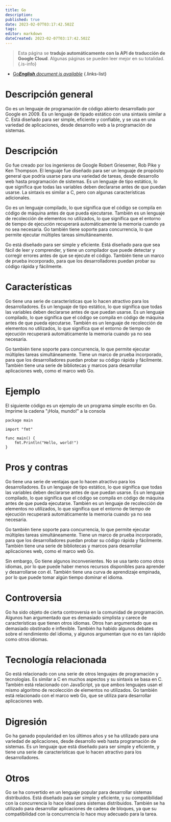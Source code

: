 ```yaml
---
title: Go
description: 
published: true
date: 2023-02-07T03:17:42.502Z
tags: 
editor: markdown
dateCreated: 2023-02-07T03:17:42.502Z
---
```


> Esta página se **tradujo automáticamente con la API de traducción de Google Cloud**.
Algunas páginas se pueden leer mejor en su totalidad.{.is-info}



- [Go***English** document is available*](/en/Knowledge-base/Dictionary/go)
{.links-list}


# Descripción general
Go es un lenguaje de programación de código abierto desarrollado por Google en 2009. Es un lenguaje de tipado estático con una sintaxis similar a C. Está diseñado para ser simple, eficiente y confiable, y se usa en una variedad de aplicaciones, desde desarrollo web a la programación de sistemas.

# Descripción
Go fue creado por los ingenieros de Google Robert Griesemer, Rob Pike y Ken Thompson. El lenguaje fue diseñado para ser un lenguaje de propósito general que podría usarse para una variedad de tareas, desde desarrollo web hasta programación de sistemas. Es un lenguaje de tipo estático, lo que significa que todas las variables deben declararse antes de que puedan usarse. La sintaxis es similar a C, pero con algunas características adicionales.

Go es un lenguaje compilado, lo que significa que el código se compila en código de máquina antes de que pueda ejecutarse. También es un lenguaje de recolección de elementos no utilizados, lo que significa que el entorno de tiempo de ejecución recuperará automáticamente la memoria cuando ya no sea necesaria. Go también tiene soporte para concurrencia, lo que permite ejecutar múltiples tareas simultáneamente.

Go está diseñado para ser simple y eficiente. Está diseñado para que sea fácil de leer y comprender, y tiene un compilador que puede detectar y corregir errores antes de que se ejecute el código. También tiene un marco de prueba incorporado, para que los desarrolladores puedan probar su código rápida y fácilmente.

# Características
Go tiene una serie de características que lo hacen atractivo para los desarrolladores. Es un lenguaje de tipo estático, lo que significa que todas las variables deben declararse antes de que puedan usarse. Es un lenguaje compilado, lo que significa que el código se compila en código de máquina antes de que pueda ejecutarse. También es un lenguaje de recolección de elementos no utilizados, lo que significa que el entorno de tiempo de ejecución recuperará automáticamente la memoria cuando ya no sea necesaria.

Go también tiene soporte para concurrencia, lo que permite ejecutar múltiples tareas simultáneamente. Tiene un marco de prueba incorporado, para que los desarrolladores puedan probar su código rápida y fácilmente. También tiene una serie de bibliotecas y marcos para desarrollar aplicaciones web, como el marco web Go.

# Ejemplo
El siguiente código es un ejemplo de un programa simple escrito en Go. Imprime la cadena "¡Hola, mundo!" a la consola

```
package main

import "fmt"

func main() {
    fmt.Println("Hello, world!")
}
```

# Pros y contras
Go tiene una serie de ventajas que lo hacen atractivo para los desarrolladores. Es un lenguaje de tipo estático, lo que significa que todas las variables deben declararse antes de que puedan usarse. Es un lenguaje compilado, lo que significa que el código se compila en código de máquina antes de que pueda ejecutarse. También es un lenguaje de recolección de elementos no utilizados, lo que significa que el entorno de tiempo de ejecución recuperará automáticamente la memoria cuando ya no sea necesaria.

Go también tiene soporte para concurrencia, lo que permite ejecutar múltiples tareas simultáneamente. Tiene un marco de prueba incorporado, para que los desarrolladores puedan probar su código rápida y fácilmente. También tiene una serie de bibliotecas y marcos para desarrollar aplicaciones web, como el marco web Go.

Sin embargo, Go tiene algunos inconvenientes. No se usa tanto como otros idiomas, por lo que puede haber menos recursos disponibles para aprender y desarrollarse con él. También tiene una curva de aprendizaje empinada, por lo que puede tomar algún tiempo dominar el idioma.

# Controversia
Go ha sido objeto de cierta controversia en la comunidad de programación. Algunos han argumentado que es demasiado simplista y carece de características que tienen otros idiomas. Otros han argumentado que es demasiado obstinado e inflexible. También ha habido algunos debates sobre el rendimiento del idioma, y algunos argumentan que no es tan rápido como otros idiomas.

# Tecnología relacionada
Go está relacionado con una serie de otros lenguajes de programación y tecnologías. Es similar a C en muchos aspectos y su sintaxis se basa en C. También está relacionado con JavaScript, ya que ambos lenguajes usan el mismo algoritmo de recolección de elementos no utilizados. Go también está relacionado con el marco web Go, que se utiliza para desarrollar aplicaciones web.

# Digresión
Go ha ganado popularidad en los últimos años y se ha utilizado para una variedad de aplicaciones, desde desarrollo web hasta programación de sistemas. Es un lenguaje que está diseñado para ser simple y eficiente, y tiene una serie de características que lo hacen atractivo para los desarrolladores.

# Otros
Go se ha convertido en un lenguaje popular para desarrollar sistemas distribuidos. Está diseñado para ser simple y eficiente, y su compatibilidad con la concurrencia lo hace ideal para sistemas distribuidos. También se ha utilizado para desarrollar aplicaciones de cadena de bloques, ya que su compatibilidad con la concurrencia lo hace muy adecuado para la tarea.